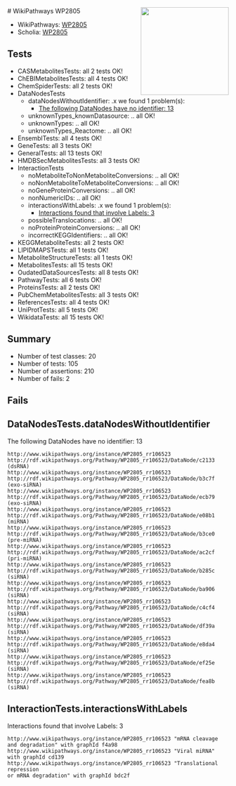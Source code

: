 <img style="float: right; width: 200px" src="https://upload.wikimedia.org/wikipedia/commons/thumb/8/83/Wplogo_with_text_500.png/640px-Wplogo_with_text_500.png" />
# WikiPathways WP2805

* WikiPathways: [WP2805](https://new.wikipathways.org/pathways/WP2805)
* Scholia: [WP2805](https://scholia.toolforge.org/wikipathways/WP2805)
## Tests
* CASMetabolitesTests: all 2 tests OK!
* ChEBIMetabolitesTests: all 4 tests OK!
* ChemSpiderTests: all 2 tests OK!
* DataNodesTests
    * dataNodesWithoutIdentifier: .x we found 1 problem(s):
        * [The following DataNodes have no identifier: 13](#8792c493)
    * unknownTypes_knownDatasource: .. all OK!
    * unknownTypes: .. all OK!
    * unknownTypes_Reactome: .. all OK!
* EnsemblTests: all 4 tests OK!
* GeneTests: all 3 tests OK!
* GeneralTests: all 13 tests OK!
* HMDBSecMetabolitesTests: all 3 tests OK!
* InteractionTests
    * noMetaboliteToNonMetaboliteConversions: .. all OK!
    * noNonMetaboliteToMetaboliteConversions: .. all OK!
    * noGeneProteinConversions: .. all OK!
    * nonNumericIDs: .. all OK!
    * interactionsWithLabels: .x we found 1 problem(s):
        * [Interactions found that involve Labels: 3](#630d267a)
    * possibleTranslocations: .. all OK!
    * noProteinProteinConversions: .. all OK!
    * incorrectKEGGIdentifiers: .. all OK!
* KEGGMetaboliteTests: all 2 tests OK!
* LIPIDMAPSTests: all 1 tests OK!
* MetaboliteStructureTests: all 1 tests OK!
* MetabolitesTests: all 15 tests OK!
* OudatedDataSourcesTests: all 8 tests OK!
* PathwayTests: all 6 tests OK!
* ProteinsTests: all 2 tests OK!
* PubChemMetabolitesTests: all 3 tests OK!
* ReferencesTests: all 4 tests OK!
* UniProtTests: all 5 tests OK!
* WikidataTests: all 15 tests OK!


## Summary

* Number of test classes: 20
* Number of tests: 105
* Number of assertions: 210
* Number of fails: 2

## Fails

<a name="8792c493" />

## DataNodesTests.dataNodesWithoutIdentifier

The following DataNodes have no identifier: 13
```
http://www.wikipathways.org/instance/WP2805_rr106523 http://rdf.wikipathways.org/Pathway/WP2805_rr106523/DataNode/c2133 (dsRNA)
http://www.wikipathways.org/instance/WP2805_rr106523 http://rdf.wikipathways.org/Pathway/WP2805_rr106523/DataNode/b3c7f (exo-siRNA)
http://www.wikipathways.org/instance/WP2805_rr106523 http://rdf.wikipathways.org/Pathway/WP2805_rr106523/DataNode/ecb79 (exo-siRNA)
http://www.wikipathways.org/instance/WP2805_rr106523 http://rdf.wikipathways.org/Pathway/WP2805_rr106523/DataNode/e08b1 (miRNA)
http://www.wikipathways.org/instance/WP2805_rr106523 http://rdf.wikipathways.org/Pathway/WP2805_rr106523/DataNode/b3ce0 (pre-miRNA)
http://www.wikipathways.org/instance/WP2805_rr106523 http://rdf.wikipathways.org/Pathway/WP2805_rr106523/DataNode/ac2cf (pri-miRNA)
http://www.wikipathways.org/instance/WP2805_rr106523 http://rdf.wikipathways.org/Pathway/WP2805_rr106523/DataNode/b285c (siRNA)
http://www.wikipathways.org/instance/WP2805_rr106523 http://rdf.wikipathways.org/Pathway/WP2805_rr106523/DataNode/ba906 (siRNA)
http://www.wikipathways.org/instance/WP2805_rr106523 http://rdf.wikipathways.org/Pathway/WP2805_rr106523/DataNode/c4cf4 (siRNA)
http://www.wikipathways.org/instance/WP2805_rr106523 http://rdf.wikipathways.org/Pathway/WP2805_rr106523/DataNode/df39a (siRNA)
http://www.wikipathways.org/instance/WP2805_rr106523 http://rdf.wikipathways.org/Pathway/WP2805_rr106523/DataNode/e8da4 (siRNA)
http://www.wikipathways.org/instance/WP2805_rr106523 http://rdf.wikipathways.org/Pathway/WP2805_rr106523/DataNode/ef25e (siRNA)
http://www.wikipathways.org/instance/WP2805_rr106523 http://rdf.wikipathways.org/Pathway/WP2805_rr106523/DataNode/fea8b (siRNA)
```

<a name="630d267a" />

## InteractionTests.interactionsWithLabels

Interactions found that involve Labels: 3
```
http://www.wikipathways.org/instance/WP2805_rr106523 "mRNA cleavage
and degradation" with graphId f4a98
http://www.wikipathways.org/instance/WP2805_rr106523 "Viral miRNA" with graphId cd139
http://www.wikipathways.org/instance/WP2805_rr106523 "Translational repression
or mRNA degradation" with graphId bdc2f
```

